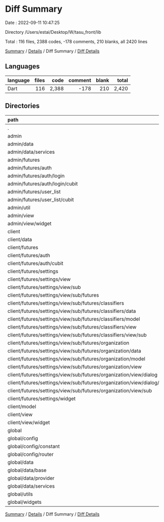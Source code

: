 # Diff Summary

Date : 2022-09-11 10:47:25

Directory /Users/estai/Desktop/W/tasu_front/lib

Total : 116 files,  2388 codes, -178 comments, 210 blanks, all 2420 lines

[Summary](results.md) / [Details](details.md) / Diff Summary / [Diff Details](diff-details.md)

## Languages
| language | files | code | comment | blank | total |
| :--- | ---: | ---: | ---: | ---: | ---: |
| Dart | 116 | 2,388 | -178 | 210 | 2,420 |

## Directories
| path | files | code | comment | blank | total |
| :--- | ---: | ---: | ---: | ---: | ---: |
| . | 116 | 2,388 | -178 | 210 | 2,420 |
| admin | 9 | -151 | 5 | -14 | -160 |
| admin/data | 1 | 0 | 1 | 0 | 1 |
| admin/data/services | 1 | 0 | 1 | 0 | 1 |
| admin/futures | 3 | -137 | 2 | -16 | -151 |
| admin/futures/auth | 1 | -1 | 3 | 0 | 2 |
| admin/futures/auth/login | 1 | -1 | 3 | 0 | 2 |
| admin/futures/auth/login/cubit | 1 | -1 | 3 | 0 | 2 |
| admin/futures/user_list | 2 | -136 | -1 | -16 | -153 |
| admin/futures/user_list/cubit | 2 | -136 | -1 | -16 | -153 |
| admin/util | 2 | -13 | -3 | 2 | -14 |
| admin/view | 2 | -1 | 3 | 0 | 2 |
| admin/view/widget | 2 | -1 | 3 | 0 | 2 |
| client | 77 | 1,965 | 128 | 241 | 2,334 |
| client/data | 1 | 193 | -6 | 13 | 200 |
| client/futures | 64 | 1,539 | 114 | 195 | 1,848 |
| client/futures/auth | 1 | 1 | 2 | 0 | 3 |
| client/futures/auth/cubit | 1 | 1 | 2 | 0 | 3 |
| client/futures/settings | 63 | 1,538 | 112 | 195 | 1,845 |
| client/futures/settings/view | 61 | 1,506 | 112 | 190 | 1,808 |
| client/futures/settings/view/sub | 60 | 1,506 | 112 | 191 | 1,809 |
| client/futures/settings/view/sub/futures | 59 | 1,516 | 112 | 194 | 1,822 |
| client/futures/settings/view/sub/futures/classifiers | 45 | 1,010 | 119 | 160 | 1,289 |
| client/futures/settings/view/sub/futures/classifiers/data | 1 | 49 | 36 | 4 | 89 |
| client/futures/settings/view/sub/futures/classifiers/model | 4 | 88 | 0 | 16 | 104 |
| client/futures/settings/view/sub/futures/classifiers/view | 40 | 873 | 83 | 140 | 1,096 |
| client/futures/settings/view/sub/futures/classifiers/view/sub | 39 | 682 | 83 | 124 | 889 |
| client/futures/settings/view/sub/futures/organization | 14 | 506 | -7 | 34 | 533 |
| client/futures/settings/view/sub/futures/organization/data | 1 | 6 | 0 | 3 | 9 |
| client/futures/settings/view/sub/futures/organization/model | 3 | 192 | 0 | 17 | 209 |
| client/futures/settings/view/sub/futures/organization/view | 10 | 308 | -7 | 14 | 315 |
| client/futures/settings/view/sub/futures/organization/view/dialog | 5 | 435 | 1 | 19 | 455 |
| client/futures/settings/view/sub/futures/organization/view/dialog/widget | 1 | 12 | 0 | 2 | 14 |
| client/futures/settings/view/sub/futures/organization/view/sub | 4 | 112 | 2 | 5 | 119 |
| client/futures/settings/widget | 2 | 32 | 0 | 5 | 37 |
| client/model | 4 | 115 | 0 | 19 | 134 |
| client/view | 7 | 111 | 19 | 13 | 143 |
| client/view/widget | 7 | 111 | 19 | 13 | 143 |
| global | 27 | 732 | -270 | 4 | 466 |
| global/config | 3 | 1 | -13 | -3 | -15 |
| global/config/constant | 1 | 11 | 5 | 1 | 17 |
| global/config/router | 2 | -10 | -18 | -4 | -32 |
| global/data | 10 | 3 | 1 | -4 | 0 |
| global/data/base | 1 | 4 | 0 | 1 | 5 |
| global/data/provider | 2 | 0 | -54 | -14 | -68 |
| global/data/services | 1 | 11 | 0 | 2 | 13 |
| global/utils | 7 | -38 | -225 | -35 | -298 |
| global/widgets | 7 | 766 | -33 | 46 | 779 |

[Summary](results.md) / [Details](details.md) / Diff Summary / [Diff Details](diff-details.md)